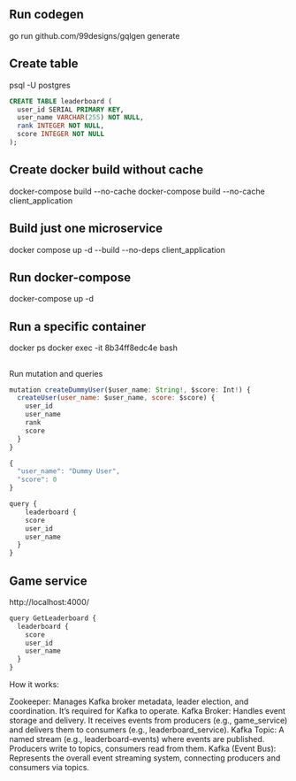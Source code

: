 ## Run codegen

go run github.com/99designs/gqlgen generate

## Create table
psql -U postgres

```sql
CREATE TABLE leaderboard (
  user_id SERIAL PRIMARY KEY,
  user_name VARCHAR(255) NOT NULL,
  rank INTEGER NOT NULL,
  score INTEGER NOT NULL
);
```

## Create docker build without cache

docker-compose build --no-cache
docker-compose build --no-cache client_application


## Build just one microservice
docker compose up -d --build --no-deps client_application

## Run docker-compose
docker-compose up -d

## Run a specific container
docker ps
docker exec -it 8b34ff8edc4e bash

##

Run mutation and queries

```js
mutation createDummyUser($user_name: String!, $score: Int!) {
  createUser(user_name: $user_name, score: $score) {
    user_id
    user_name
    rank
    score
  }
}

{
  "user_name": "Dummy User",
  "score": 0
}

query {
	leaderboard {
    score
    user_id
    user_name
  }
}
```

## Game service
http://localhost:4000/
```js
query GetLeaderboard {
  leaderboard {
    score
    user_id
    user_name
  }
}
```

How it works:

Zookeeper: Manages Kafka broker metadata, leader election, and coordination. It’s required for Kafka to operate.
Kafka Broker: Handles event storage and delivery. It receives events from producers (e.g., game_service) and delivers them to consumers (e.g., leaderboard_service).
Kafka Topic: A named stream (e.g., leaderboard-events) where events are published. Producers write to topics, consumers read from them.
Kafka (Event Bus): Represents the overall event streaming system, connecting producers and consumers via topics.
